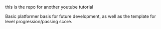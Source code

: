 this is the repo for another youtube tutorial

Basic platformer basis for future development, as well as the template for level progression/passing score.
